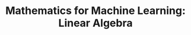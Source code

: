 ---
title: 'Mathematics for Machine Learning: Linear Algebra'

# Organization information:
org_name: imperialLondon

# Activity-related information:
date_start: '2020-09-01'
date_end: '2020-09-01'
grant_number: 
my_role: 
description: #|-
    Online course

# Activity-outcomes-related information:
certificate_url: https://www.coursera.org/account/accomplishments/certificate/79L2JSH7AA43
project_url: 

# Activity category:
tags:
- extracurricular_professionalDevelopment
---